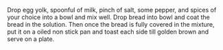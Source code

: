 Drop egg yolk, spoonful of milk, pinch of salt, some pepper, and spices of your choice into a bowl and mix well.  Drop bread into bowl and coat the bread in the solution.  Then once the bread is fully covered in the mixture,  put it on a  oiled non stick pan and toast each side till golden brown and serve on a plate.  
